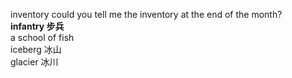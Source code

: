 inventory could you tell me the inventory at the end of the month?  
**infantry  步兵**  
a school of fish</br>
iceberg 冰山  
glacier 冰川  